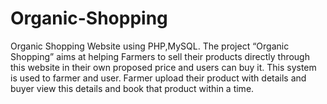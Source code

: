 # Organic-Shopping
Organic Shopping Website using PHP,MySQL.
The project “Organic Shopping” aims at helping Farmers to sell their products directly through this website in their own proposed price and users can buy it. 
This system is used to farmer and user. Farmer upload their product with details and buyer view this details and book that product within a time.
